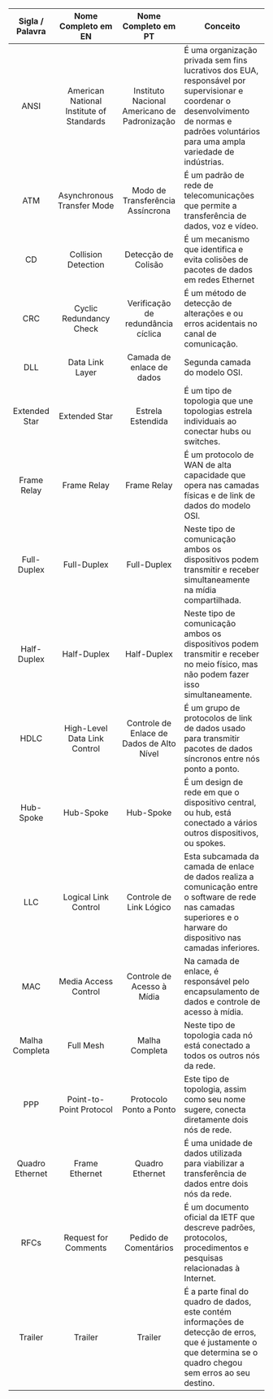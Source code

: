

| Sigla / Palavra | Nome Completo em EN | Nome Completo em PT | Conceito |
| :---: | :---: | :---: | ----- |
|ANSI|American National Institute of Standards| Instituto Nacional Americano de Padronização | É uma organização privada sem fins lucrativos dos EUA, responsável por supervisionar e coordenar o desenvolvimento de normas e padrões voluntários para uma ampla variedade de indústrias.|
|ATM| Asynchronous Transfer Mode| Modo de Transferência Assíncrona | É um padrão de rede de telecomunicações que permite a transferência de dados, voz e vídeo.|
|CD | Collision Detection | Detecção de Colisão | É um mecanismo que identifica e evita colisões de pacotes de dados em redes Ethernet |
| CRC | Cyclic Redundancy Check | Verificação de redundância cíclica | É um método de detecção de alterações e ou erros acidentais no canal de comunicação.  |
| DLL | Data Link Layer | Camada de enlace de dados | Segunda camada do modelo OSI. |
| Extended Star | Extended Star | Estrela Estendida | É um tipo de topologia que une topologias estrela individuais ao conectar hubs ou switches.  |
| Frame Relay  | Frame Relay  | Frame Relay | É um protocolo de WAN de alta capacidade que opera nas camadas físicas e de link de dados do modelo OSI. |
|Full-Duplex| Full-Duplex| Full-Duplex| Neste tipo de comunicação ambos os dispositivos podem transmitir e receber simultaneamente na mídia compartilhada.|
|Half-Duplex| Half-Duplex| Half-Duplex| Neste tipo de comunicação ambos os dispositivos podem transmitir e receber no meio físico, mas não podem fazer isso simultaneamente.|
| HDLC | High-Level Data Link Control | Controle de Enlace de Dados de Alto Nível | É um grupo de protocolos de link de dados usado para transmitir pacotes de dados síncronos entre nós ponto a ponto. |
| Hub-Spoke | Hub-Spoke | Hub-Spoke | É um design de rede em que o dispositivo central, ou hub, está conectado a vários outros dispositivos, ou spokes. |
|LLC| Logical Link Control | Controle de Link Lógico | Esta subcamada da camada de enlace de dados realiza a comunicação entre o software de rede nas camadas superiores e o harware do dispositivo nas camadas inferiores.|
|MAC| Media Access Control | Controle de Acesso à Mídia | Na camada de enlace, é responsável pelo encapsulamento de dados e controle de acesso à mídia.|
| Malha Completa | Full Mesh | Malha Completa | Neste tipo de topologia cada nó está conectado a todos os outros nós da rede. |
| PPP | Point-to-Point Protocol | Protocolo Ponto a Ponto | Este tipo de topologia,  assim como seu nome sugere, conecta diretamente dois nós de rede. |
| Quadro Ethernet | Frame Ethernet | Quadro Ethernet| É uma unidade de dados utilizada para  viabilizar a transferência de dados entre dois nós da rede. |
| RFCs | Request for Comments | Pedido de Comentários | É um documento oficial da IETF que descreve padrões, protocolos, procedimentos e pesquisas relacionadas à Internet. |
| Trailer | Trailer | Trailer | É a parte final do quadro de dados, este contém informações de detecção de erros, que é justamente o que determina se o quadro chegou sem erros ao seu destino. |